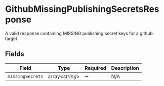 # GithubMissingPublishingSecretsResponse

A valid response containing MISSING publishing secret keys for a github target


## Fields

| Field              | Type               | Required           | Description        |
| ------------------ | ------------------ | ------------------ | ------------------ |
| `missingSecrets`   | array<*string*>    | :heavy_minus_sign: | N/A                |